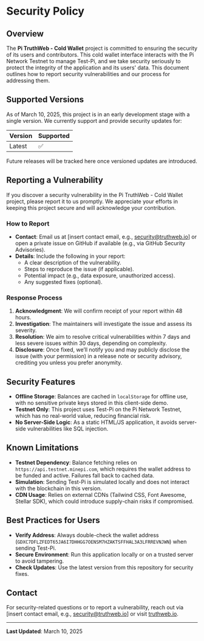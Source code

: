 # Security Policy

## Overview
The **Pi TruthWeb - Cold Wallet** project is committed to ensuring the security of its users and contributors. This cold wallet interface interacts with the Pi Network Testnet to manage Test-Pi, and we take security seriously to protect the integrity of the application and its users' data. This document outlines how to report security vulnerabilities and our process for addressing them.

## Supported Versions
As of March 10, 2025, this project is in an early development stage with a single version. We currently support and provide security updates for:

| Version | Supported          |
|---------|--------------------|
| Latest  | :white_check_mark: |

Future releases will be tracked here once versioned updates are introduced.

## Reporting a Vulnerability
If you discover a security vulnerability in the Pi TruthWeb - Cold Wallet project, please report it to us promptly. We appreciate your efforts in keeping this project secure and will acknowledge your contribution.

### How to Report
- **Contact**: Email us at [insert contact email, e.g., security@truthweb.io] or open a private issue on GitHub if available (e.g., via GitHub Security Advisories).
- **Details**: Include the following in your report:
  - A clear description of the vulnerability.
  - Steps to reproduce the issue (if applicable).
  - Potential impact (e.g., data exposure, unauthorized access).
  - Any suggested fixes (optional).

### Response Process
1. **Acknowledgment**: We will confirm receipt of your report within 48 hours.
2. **Investigation**: The maintainers will investigate the issue and assess its severity.
3. **Resolution**: We aim to resolve critical vulnerabilities within 7 days and less severe issues within 30 days, depending on complexity.
4. **Disclosure**: Once fixed, we’ll notify you and may publicly disclose the issue (with your permission) in a release note or security advisory, crediting you unless you prefer anonymity.

## Security Features
- **Offline Storage**: Balances are cached in `localStorage` for offline use, with no sensitive private keys stored in this client-side demo.
- **Testnet Only**: This project uses Test-Pi on the Pi Network Testnet, which has no real-world value, reducing financial risk.
- **No Server-Side Logic**: As a static HTML/JS application, it avoids server-side vulnerabilities like SQL injection.

## Known Limitations
- **Testnet Dependency**: Balance fetching relies on `https://api.testnet.minepi.com`, which requires the wallet address to be funded and active. Failures fall back to cached data.
- **Simulation**: Sending Test-Pi is simulated locally and does not interact with the blockchain in this version.
- **CDN Usage**: Relies on external CDNs (Tailwind CSS, Font Awesome, Stellar SDK), which could introduce supply-chain risks if compromised.

## Best Practices for Users
- **Verify Address**: Always double-check the wallet address (`GDXC7DFLZFEDT65JA6I7DHHGG7OENSM7HZAKTSFFHAL3A3LFRREVNJWN`) when sending Test-Pi.
- **Secure Environment**: Run this application locally or on a trusted server to avoid tampering.
- **Check Updates**: Use the latest version from this repository for security fixes.

## Contact
For security-related questions or to report a vulnerability, reach out via [insert contact email, e.g., security@truthweb.io] or visit [truthweb.io](https://truthweb.io).

---

**Last Updated**: March 10, 2025
